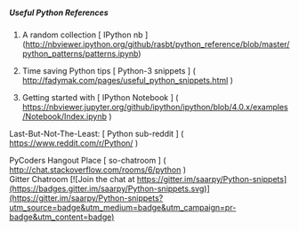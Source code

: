##### Useful Python References

1) A random collection [ IPython nb ] (http://nbviewer.ipython.org/github/rasbt/python_reference/blob/master/python_patterns/patterns.ipynb)

2) Time saving Python tips [ Python-3 snippets ] ( http://fadymak.com/pages/useful_python_snippets.html )

3) Getting started with [ IPython Notebook ] ( https://nbviewer.jupyter.org/github/ipython/ipython/blob/4.0.x/examples/Notebook/Index.ipynb )

Last-But-Not-The-Least: [ Python sub-reddit ] ( https://www.reddit.com/r/Python/ )

PyCoders Hangout Place [ so-chatroom ] ( http://chat.stackoverflow.com/rooms/6/python )  
Gitter Chatroom  [![Join the chat at https://gitter.im/saarpy/Python-snippets](https://badges.gitter.im/saarpy/Python-snippets.svg)](https://gitter.im/saarpy/Python-snippets?utm_source=badge&utm_medium=badge&utm_campaign=pr-badge&utm_content=badge)
